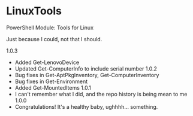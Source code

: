 # LinuxTools

PowerShell Module: Tools for Linux

Just because I could, not that I should.

1.0.3
- Added Get-LenovoDevice
- Updated Get-ComputerInfo to include serial number
1.0.2
- Bug fixes in Get-AptPkgInventory, Get-ComputerInventory
- Bug fixes in Get-Environment
- Added Get-MountedItems
1.0.1
- I can't remember what I did, and the repo history is being mean to me
1.0.0
- Congratulations! It's a healthy baby, ughhhh... something.